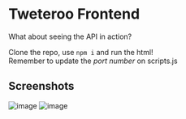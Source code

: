 # Tweteroo Frontend

What about seeing the API in action?  
  
Clone the repo, use `npm i` and run the html!  
Remember to update the *port number* on scripts.js

## Screenshots

![image](https://github.com/Tallispt/tweteroo-front/assets/74396779/3fb2fb69-8b5b-400b-aac9-6791f9343262)
![image](https://github.com/Tallispt/tweteroo-front/assets/74396779/b2573974-0af3-4f22-9f77-797eaf31ec6e)

